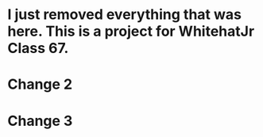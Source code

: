 # I just removed everything that was here. This is a project for WhitehatJr Class 67. 

# Change 2

# Change 3

